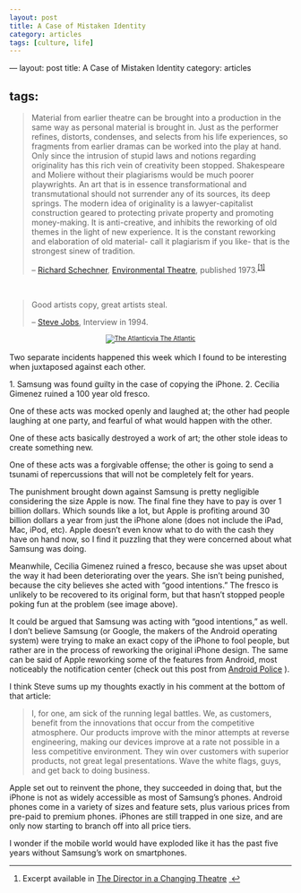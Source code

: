```yaml
---
layout: post
title: A Case of Mistaken Identity 
category: articles
tags: [culture, life]
---
```

<p>&#8212;
layout: post
title: A Case of Mistaken Identity
category: articles</p>

<h2 id="culturelife">tags:</h2>

<blockquote>
<p>Material from earlier theatre can be brought into a production in the same way as personal material is brought in. Just as the performer refines, distorts, condenses, and selects from his life experiences, so fragments from earlier dramas can be worked into the play at hand. Only since the intrusion of stupid laws and notions regarding originality has this rich vein of creativity been stopped. Shakespeare and Moliere without their plagiarisms would be much poorer playwrights. An art that is in essence transformational and transmutational should not surrender any of its sources, its deep springs. The modern idea of originality is a lawyer-capitalist construction geared to protecting private property and promoting money-making. It is anti-creative, and inhibits the reworking of old themes in the light of new experience. It is the constant reworking and elaboration of old material- call it plagiarism if you like- that is the strongest sinew of tradition. </p>

<p>&#8211; <a href="http://performance.tisch.nyu.edu/object/SchechnerR.html" title="Richard Schechner at NYU">Richard Schechner</a>, <a href="http://www.amazon.com/gp/product/1557831785/ref=as_li_tl?ie=UTF8&amp;camp=1789&amp;creative=390957&amp;creativeASIN=1557831785&amp;linkCode=as2&amp;tag=four0b-20&amp;linkId=URVYJ6X3SHRVIC57" title="Environmental Theatre">Environmental Theatre</a>, published 1973.<sup><a href="#fn:1" id="fnref:1" title="see footnote" class="footnote">[1]</a></sup></p></p>
</blockquote>

<p><br></p>

<blockquote>
<p>Good artists copy, great artists steal. </p>

<p>&#8211; <a href="http://www.youtube.com/watch?v=CW0DUg63lqU" title="Steve Jobs | YouTube">Steve Jobs</a>, Interview in 1994. </p>
</blockquote>
<div style="width:200 px; font-size:80%; text-align:center;"><a href="http://www.theatlanticwire.com/global/2012/08/fresco-defacing-octogenarian-officially-internet-hero/56169/">
<img src="http://cdn.theatlanticwire.com/img/upload/2012/08/24/A0_5lFKCEAA2vSc.jpg" alt="The Atlantic" style="padding-bottom:0.2em;">via The Atlantic</div></a>

<p>Two separate incidents happened this week which I found to be interesting when juxtaposed against each other.
<p>
1. Samsung was found guilty in the case of copying the iPhone.
2. Cecilia Gimenez ruined a 100 year old fresco.
</p>
One of these acts was mocked openly and laughed at; the other had people laughing at one party, and fearful of what would happen with the other.
<p>
One of these acts basically destroyed a work of art; the other stole ideas to create something new. </p>
<p>
One of these acts was a forgivable offense; the other is going to send a tsunami of repercussions that will not be completely felt for years. </p>
<p>
The punishment brought down against Samsung is pretty negligible considering the size Apple is now. The final fine they have to pay is over 1 billion dollars. Which sounds like a lot, but Apple is profiting around 30 billion dollars a year from just the iPhone alone (does not include the iPad, Mac, iPod, etc). Apple doesn&#8217;t even know what to do with the cash they have on hand now, so I find it puzzling that they were concerned about what Samsung was doing.</p>
<p>
Meanwhile, Cecilia Gimenez ruined a fresco, because she was upset about the way it had been deteriorating over the years. She isn&#8217;t being punished, because the city believes she acted with &#8220;good intentions.&#8221; The fresco is unlikely to be recovered to its original form, but that hasn&#8217;t stopped people poking fun at the problem (see image above). </p>
<p>
 It could be argued that Samsung was acting with &#8220;good intentions,&#8221; as well. I don&#8217;t believe Samsung (or Google, the makers of the Android operating system) were trying to make an exact copy of the iPhone to fool people, but rather are in the process of reworking the original iPhone design. The same can be said of Apple reworking some of the features from Android, most noticeably the notification center (check out this post from <a href="http://www.androidpolice.com/2012/02/17/in-depth-analysis-androids-notification-bar-patent-and-how-apple-may-or-may-not-infringe-it/" title="In Depth Analysis: Android's Notification Bar Patent | Android Police">Android Police</a> ). </p>
 <p>
 I think Steve sums up my thoughts exactly in his comment at the bottom of that article:
 </p></p>

<blockquote>
<p>I, for one, am sick of the running legal battles. We, as customers, benefit from the innovations that occur from the competitive atmosphere. Our products improve with the minor attempts at reverse engineering, making our devices improve at a rate not possible in a less competitive environment. They win over customers with superior products, not great legal presentations. Wave the white flags, guys, and get back to doing business.</p>
</blockquote>

<p>Apple set out to reinvent the phone, they succeeded in doing that, but the iPhone is not as widely accessible as most of Samsung&#8217;s phones. Android phones come in a variety of sizes and feature sets, plus various prices from pre-paid to premium phones. iPhones are still trapped in one size, and are only now starting to branch off into all price tiers. </p>
<p>
I wonder if the mobile world would have exploded like it has the past five years without Samsung&#8217;s work on smartphones. </p>
<p>
<div class="footnotes">
<hr />
<ol>
<li id="fn:1">Excerpt available in <a href="http://books.google.ca/books/about/The_Director_in_a_Changing_Theatre.html?id=gawOAAAAQAAJ&amp;redir_esc=y" title="The Director in a Changing Theatre">The Director in a Changing Theatre</a> <a href="#fnref:1" title="return to article" class="reversefootnote">&#160;&#8617;</a></p>
</li></p>

<p></ol>
</div></p>